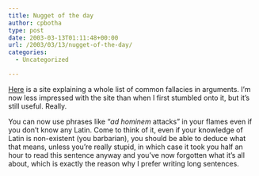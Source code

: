 ```yaml
---
title: Nugget of the day
author: cpbotha
type: post
date: 2003-03-13T01:11:48+00:00
url: /2003/03/13/nugget-of-the-day/
categories:
  - Uncategorized

---
```

[Here][1] is a site explaining a whole list of common fallacies in arguments. I&#8217;m now less impressed with the site than when I first stumbled onto it, but it&#8217;s still useful. Really.

You can now use phrases like &#8220;_ad hominem_ attacks&#8221; in your flames even if you don&#8217;t know any Latin. Come to think of it, even if your knowledge of Latin is non-existent (you barbarian), you should be able to deduce what that means, unless you&#8217;re really stupid, in which case it took you half an hour to read this sentence anyway and you&#8217;ve now forgotten what it&#8217;s all about, which is exactly the reason why I prefer writing long sentences.

 [1]: http://www.nizkor.org/features/fallacies/
